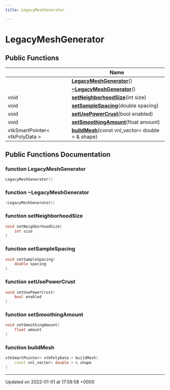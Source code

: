 ```yaml
---
title: LegacyMeshGenerator

---
```


# LegacyMeshGenerator





## Public Functions

|                | Name           |
| -------------- | -------------- |
| | **[LegacyMeshGenerator](../Classes/classLegacyMeshGenerator.md#function-legacymeshgenerator)**() |
| | **[~LegacyMeshGenerator](../Classes/classLegacyMeshGenerator.md#function-~legacymeshgenerator)**() |
| void | **[setNeighborhoodSize](../Classes/classLegacyMeshGenerator.md#function-setneighborhoodsize)**(int size) |
| void | **[setSampleSpacing](../Classes/classLegacyMeshGenerator.md#function-setsamplespacing)**(double spacing) |
| void | **[setUsePowerCrust](../Classes/classLegacyMeshGenerator.md#function-setusepowercrust)**(bool enabled) |
| void | **[setSmoothingAmount](../Classes/classLegacyMeshGenerator.md#function-setsmoothingamount)**(float amount) |
| vtkSmartPointer< vtkPolyData > | **[buildMesh](../Classes/classLegacyMeshGenerator.md#function-buildmesh)**(const vnl_vector< double > & shape) |

## Public Functions Documentation

### function LegacyMeshGenerator

```cpp
LegacyMeshGenerator()
```


### function ~LegacyMeshGenerator

```cpp
~LegacyMeshGenerator()
```


### function setNeighborhoodSize

```cpp
void setNeighborhoodSize(
    int size
)
```


### function setSampleSpacing

```cpp
void setSampleSpacing(
    double spacing
)
```


### function setUsePowerCrust

```cpp
void setUsePowerCrust(
    bool enabled
)
```


### function setSmoothingAmount

```cpp
void setSmoothingAmount(
    float amount
)
```


### function buildMesh

```cpp
vtkSmartPointer< vtkPolyData > buildMesh(
    const vnl_vector< double > & shape
)
```


-------------------------------

Updated on 2022-01-01 at 17:59:58 +0000